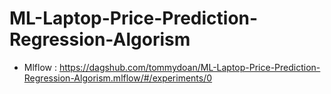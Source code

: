# ML-Laptop-Price-Prediction-Regression-Algorism
* Mlflow : https://dagshub.com/tommydoan/ML-Laptop-Price-Prediction-Regression-Algorism.mlflow/#/experiments/0
